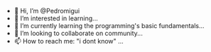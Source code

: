 - 👋 Hi, I’m @Pedromigui
- 👀 I’m interested in learning...
- 🌱 I’m currently learning the programming's basic fundamentals...
- 💞️ I’m looking to collaborate on community...
- 📫 How to reach me: "i dont know" ...

<!---
Pedromigui/Pedromigui is a ✨ special ✨ repository because its `README.md` (this file) appears on your GitHub profile.
You can click the Preview link to take a look at your changes.
--->
